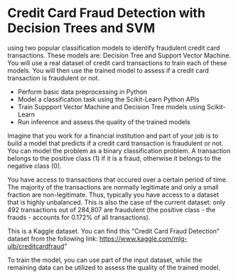 # **Credit Card Fraud Detection with Decision Trees and SVM**

using two popular classification models to identify fraudulent credit card transactions. These models are: Decision Tree and Support Vector Machine. You will use a real dataset of credit card transactions to train each of these models. You will then use the trained model to assess if a credit card transaction is fraudulent or not.

* Perform basic data preprocessing in Python
* Model a classification task using the Scikit-Learn Python APIs
* Train Suppport Vector Machine and Decision Tree models using Scikit-Learn
* Run inference and assess the quality of the trained models


Imagine that you work for a financial institution and part of your job is to build a model that predicts if a credit card transaction is fraudulent or not. You can model the problem as a binary classification problem. A transaction belongs to the positive class (1) if it is a fraud, otherwise it belongs to the negative class (0).

You have access to transactions that occured over a certain period of time. The majority of the transactions are normally legitimate and only a small fraction are non-legitimate. Thus, typically you have access to a dataset that is highly unbalanced. This is also the case of the current dataset: only 492 transactions out of 284,807 are fraudulent (the positive class - the frauds - accounts for 0.172% of all transactions).

This is a Kaggle dataset. You can find this "Credit Card Fraud Detection" dataset from the following link: https://www.kaggle.com/mlg-ulb/creditcardfraud"

To train the model, you can use part of the input dataset, while the remaining data can be utilized to assess the quality of the trained model. 